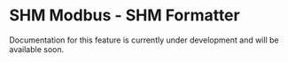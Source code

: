 # SHM Modbus - SHM Formatter

Documentation for this feature is currently under development and will be available soon.
